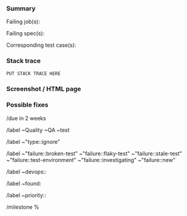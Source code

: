 <!---
Before opening a new QA failure issue, make sure to first search for it in the
QA failures board: https://gitlab.com/groups/gitlab-org/-/boards/1385578

The issue should have the following:

- The relative path of the failing spec file in the title, e.g. if the login
  test fails, include `qa/specs/features/browser_ui/1_manage/login/log_in_spec.rb` in the title.
  This is required so that existing issues can easily be found by searching for the spec file.
- If the issue is about multiple test failures, include the path for each failing spec file in the description.
- A link to the failing job.
- The stack trace from the job's logs in the "Stack trace" section below.
- A screenshot (if available), and HTML capture (if available), in the "Screenshot / HTML page" section below.
- A link to the corresponding test case(s) in the summary.
--->

### Summary

Failing job(s):

Failing spec(s):

Corresponding test case(s):

### Stack trace

```
PUT STACK TRACE HERE
```

### Screenshot / HTML page

<!--
Attach the screenshot and HTML snapshot of the page from the job's artifacts:
1. Download the job's artifacts and unarchive them.
1. Open the `gitlab-qa-run-2020-*/gitlab-{ce,ee}-qa-*/{,ee}/{api,browser_ui}/<path to failed test>` folder.
1. Select the `.png` and `.html` files that appears in the job logs (look for `HTML screenshot: /path/to/html/page.html` / `Image screenshot: `/path/to/html/page.png`).
1. Drag and drop them here.

Note: You don't need to include a screenshot if the information it contains can be included as text. Include the text instead.
E.g., error 500/404, "Retry later" errors, etc.

If you include multiple screenshots it can be helpful to hide all but the first in a details/summary element, to avoid excessive scrolling:

<details><summary>Expand for screenshot</summary>
  drag and drop the screenshot here
</details>
-->

### Possible fixes

<!-- Default due date. -->

/due in 2 weeks

<!-- Base labels. -->

/label ~Quality ~QA ~test

<!-- Work classification type label, please apply ignore type label until the investigation is complete and an [issue type](https://about.gitlab.com/handbook/engineering/metrics/#work-type-classification) is determined.-->

/label ~"type::ignore"

<!-- Test failure type label, please use just one.-->

/label ~"failure::broken-test" ~"failure::flaky-test" ~"failure::stale-test" ~"failure::test-environment" ~"failure::investigating" ~"failure::new"

<!--
Choose the stage that appears in the test path, e.g. ~"devops::create" for
`qa/specs/features/browser_ui/3_create/web_ide/add_file_template_spec.rb`.
-->

/label ~devops::

<!--
Select a label for where the failure was found, e.g. if the failure occurred in
a nightly pipeline, select ~"found:nightly".
-->

/label ~found:

<!--
https://about.gitlab.com/handbook/engineering/quality/guidelines/#priorities:
- ~"priority::1": Tests that are needed to verify fundamental GitLab functionality.
- ~"priority::2": Tests that deal with external integrations which may take a longer time to debug and fix.
-->

/label ~priority::

<!-- Select the current milestone if ~"priority::1" or the next milestone if ~"priority::2". -->

/milestone %
